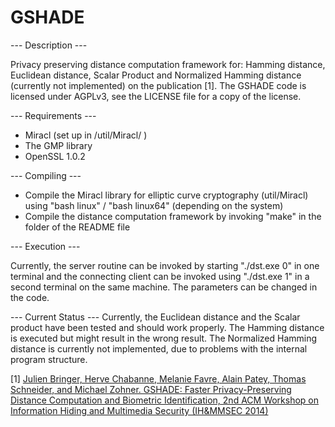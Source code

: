 GSHADE
======

--- Description ---

Privacy preserving distance computation framework for: Hamming distance, Euclidean distance, Scalar Product and Normalized Hamming distance (currently not implemented) on the publication [1]. The GSHADE code is licensed under AGPLv3, see the LICENSE file for a copy of the license. 

--- Requirements ---
- Miracl (set up in /util/Miracl/ )
- The GMP library
- OpenSSL 1.0.2

--- Compiling ---

- Compile the Miracl library for elliptic curve cryptography (util/Miracl) using "bash linux" / "bash linux64" (depending on the system)
- Compile the distance computation framework by invoking "make" in the folder of the README file

--- Execution ---

Currently, the server routine can be invoked by starting "./dst.exe 0" in one terminal and the connecting client can be invoked using "./dst.exe 1" in a second terminal on the same machine. The parameters can be changed in the code. 

--- Current Status ---
Currently, the Euclidean distance and the Scalar product have been tested and should work properly. The Hamming distance is executed but might result in the wrong result. The Normalized Hamming distance is currently not implemented, due to problems with the internal program structure. 


[1] [Julien Bringer, Herve Chabanne, Melanie Favre, Alain Patey, Thomas Schneider, and Michael Zohner. GSHADE: Faster Privacy-Preserving Distance Computation and Biometric Identification, 2nd ACM Workshop on Information Hiding and Multimedia Security (IH&MMSEC 2014)](http://thomaschneider.de/papers/BCFPSZ14.pdf)
